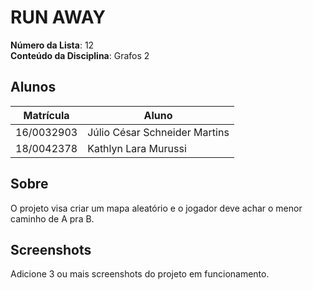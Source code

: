 # RUN AWAY

**Número da Lista**: 12<br>
**Conteúdo da Disciplina**: Grafos 2<br>

## Alunos
|Matrícula | Aluno |
| -- | -- |
| 16/0032903  |  Júlio César Schneider Martins |
| 18/0042378  |  Kathlyn Lara Murussi |

## Sobre 
O projeto visa criar um mapa aleatório e o jogador deve achar o menor caminho de A pra B. 

## Screenshots
Adicione 3 ou mais screenshots do projeto em funcionamento.




